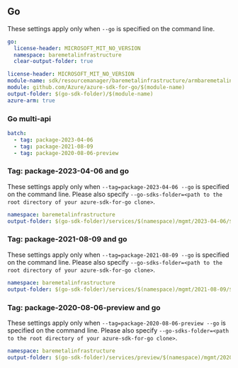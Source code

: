 ## Go

These settings apply only when `--go` is specified on the command line.

```yaml $(go) && !$(track2)
go:
  license-header: MICROSOFT_MIT_NO_VERSION
  namespace: baremetalinfrastructure
  clear-output-folder: true
```

``` yaml $(go) && $(track2)
license-header: MICROSOFT_MIT_NO_VERSION
module-name: sdk/resourcemanager/baremetalinfrastructure/armbaremetalinfrastructure
module: github.com/Azure/azure-sdk-for-go/$(module-name)
output-folder: $(go-sdk-folder)/$(module-name)
azure-arm: true
```

### Go multi-api

``` yaml $(go) && $(multiapi)
batch:
  - tag: package-2023-04-06
  - tag: package-2021-08-09
  - tag: package-2020-08-06-preview
```

### Tag: package-2023-04-06 and go

These settings apply only when `--tag=package-2023-04-06 --go` is specified on the command line.
Please also specify `--go-sdks-folder=<path to the root directory of your azure-sdk-for-go clone>`.

```yaml $(tag) == 'package-2023-04-06' && $(go)
namespace: baremetalinfrastructure
output-folder: $(go-sdk-folder)/services/$(namespace)/mgmt/2023-04-06/$(namespace)
```

### Tag: package-2021-08-09 and go

These settings apply only when `--tag=package-2021-08-09 --go` is specified on the command line.
Please also specify `--go-sdks-folder=<path to the root directory of your azure-sdk-for-go clone>`.

```yaml $(tag) == 'package-2021-08-09' && $(go)
namespace: baremetalinfrastructure
output-folder: $(go-sdk-folder)/services/$(namespace)/mgmt/2021-08-09/$(namespace)
```

### Tag: package-2020-08-06-preview and go

These settings apply only when `--tag=package-2020-08-06-preview --go` is specified on the command line.
Please also specify `--go-sdks-folder=<path to the root directory of your azure-sdk-for-go clone>`.

```yaml $(tag) == 'package-2020-08-06-preview' && $(go)
namespace: baremetalinfrastructure
output-folder: $(go-sdk-folder)/services/preview/$(namespace)/mgmt/2020-08-06-preview/$(namespace)
```
